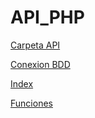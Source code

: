 # API_PHP
[Carpeta API](https://github.com/Orlanndo98/API_PHP/tree/main/API_2)


[Conexion BDD](https://github.com/Orlanndo98/API_PHP/blob/main/API_2/db.php)

[Index](https://github.com/Orlanndo98/API_PHP/blob/main/API_2/index.php)

[Funciones](https://github.com/Orlanndo98/API_PHP/blob/main/API_2/utilidades.php)

